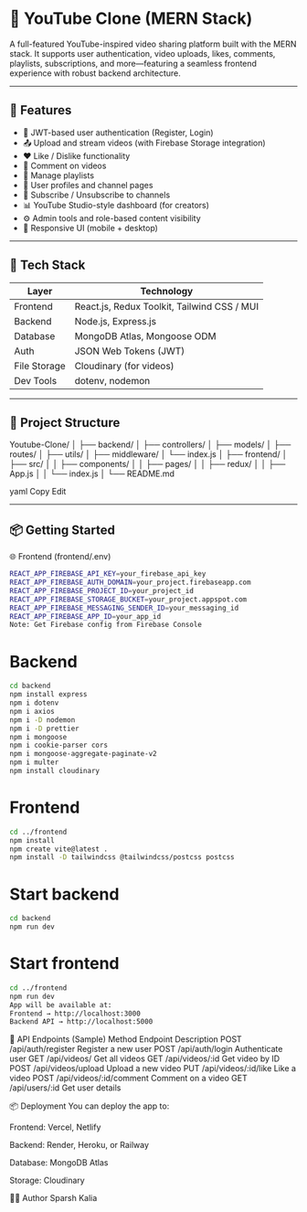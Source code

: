# 🎥 YouTube Clone (MERN Stack)

A full-featured YouTube-inspired video sharing platform built with the MERN stack. It supports user authentication, video uploads, likes, comments, playlists, subscriptions, and more—featuring a seamless frontend experience with robust backend architecture.

---

## 🚀 Features

- 🔐 JWT-based user authentication (Register, Login)
- 📤 Upload and stream videos (with Firebase Storage integration)
- ❤️ Like / Dislike functionality
- 💬 Comment on videos
- 📁 Manage playlists
- 👤 User profiles and channel pages
- 🔔 Subscribe / Unsubscribe to channels
- 📊 YouTube Studio-style dashboard (for creators)
- ⚙️ Admin tools and role-based content visibility
- 📱 Responsive UI (mobile + desktop)

---

## 🧱 Tech Stack

| Layer        | Technology                              |
|--------------|------------------------------------------|
| Frontend     | React.js, Redux Toolkit, Tailwind CSS / MUI |
| Backend      | Node.js, Express.js                     |
| Database     | MongoDB Atlas, Mongoose ODM             |
| Auth         | JSON Web Tokens (JWT)                   |
| File Storage | Cloudinary (for videos)                 |
| Dev Tools    | dotenv, nodemon                         |

---

## 📂 Project Structure

Youtube-Clone/
│
├── backend/
│ ├── controllers/
│ ├── models/
│ ├── routes/
│ ├── utils/
│ ├── middleware/
│ └── index.js
│
├── frontend/
│ ├── src/
│ │ ├── components/
│ │ ├── pages/
│ │ ├── redux/
│ │ ├── App.js
│ │ └── index.js
│
└── README.md

yaml
Copy
Edit

---

## 📦 Getting Started

🌐 Frontend (frontend/.env)
```bash
REACT_APP_FIREBASE_API_KEY=your_firebase_api_key
REACT_APP_FIREBASE_AUTH_DOMAIN=your_project.firebaseapp.com
REACT_APP_FIREBASE_PROJECT_ID=your_project_id
REACT_APP_FIREBASE_STORAGE_BUCKET=your_project.appspot.com
REACT_APP_FIREBASE_MESSAGING_SENDER_ID=your_messaging_id
REACT_APP_FIREBASE_APP_ID=your_app_id
Note: Get Firebase config from Firebase Console
```
# Backend
```bash
cd backend
npm install express
npm i dotenv     
npm i axios
npm i -D nodemon
npm i -D prettier
npm i mongoose
npm i cookie-parser cors
npm i mongoose-aggregate-paginate-v2
npm i multer
npm install cloudinary
```
# Frontend
```bash
cd ../frontend
npm install
npm create vite@latest .                                                                                                              
npm install -D tailwindcss @tailwindcss/postcss postcss
```
# Start backend
```bash
cd backend
npm run dev
```
# Start frontend
```bash
cd ../frontend
npm run dev
App will be available at:
Frontend → http://localhost:3000
Backend API → http://localhost:5000
```
🔌 API Endpoints (Sample)
Method	Endpoint	Description
POST	/api/auth/register	Register a new user
POST	/api/auth/login	Authenticate user
GET	/api/videos/	Get all videos
GET	/api/videos/:id	Get video by ID
POST	/api/videos/upload	Upload a new video
PUT	/api/videos/:id/like	Like a video
POST	/api/videos/:id/comment	Comment on a video
GET	/api/users/:id	Get user details


📦 Deployment
You can deploy the app to:

Frontend: Vercel, Netlify

Backend: Render, Heroku, or Railway

Database: MongoDB Atlas

Storage: Cloudinary


🙋‍♂️ Author
Sparsh Kalia

